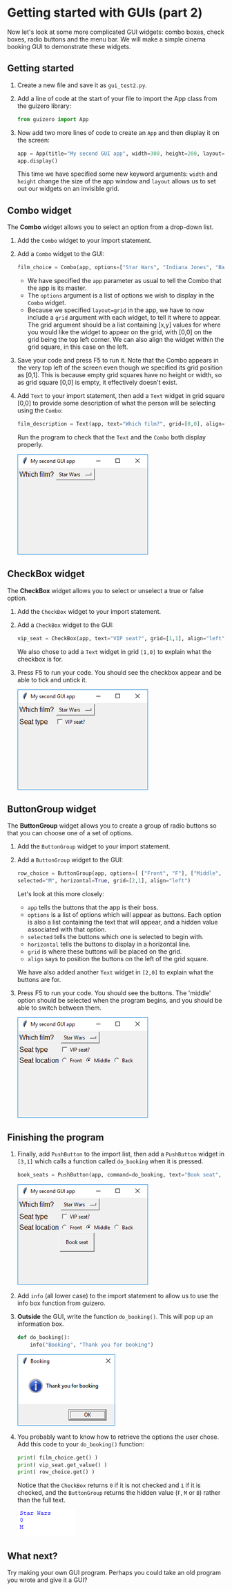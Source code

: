 # Getting started with GUIs (part 2)

Now let's look at some more complicated GUI widgets: combo boxes, check boxes, radio buttons and the menu bar. We will make a simple cinema booking GUI to demonstrate these widgets.

## Getting started

1. Create a new file and save it as `gui_test2.py`.

1. Add a line of code at the start of your file to import the App class from the guizero library:

    ```python
    from guizero import App
    ```

1. Now add two more lines of code to create an `App` and then display it on the screen:

    ```python
    app = App(title="My second GUI app", width=300, height=200, layout="grid")
    app.display()
    ```

    This time we have specified some new keyword arguments: `width` and `height` change the size of the app window and `layout` allows us to set out our widgets on an invisible grid.

## Combo widget

The **Combo** widget allows you to select an option from a drop-down list.

1. Add the `Combo` widget to your import statement.

1. Add a `Combo` widget to the GUI:

    ```python
    film_choice = Combo(app, options=["Star Wars", "Indiana Jones", "Batman"], grid=[0,1], align="left")
    ```

    - We have specified the `app` parameter as usual to tell the Combo that the app is its master.
    - The `options` argument is a list of options we wish to display in the `Combo` widget.
    - Because we specified `layout=grid` in the app, we have to now include a `grid` argument with each widget, to tell it where to appear. The grid argument should be a list containing [x,y] values for where you would like the widget to appear on the grid, with [0,0] on the grid being the top left corner. We can also align the widget within the grid square, in this case on the left.

1. Save your code and press F5 to run it. Note that the Combo appears in the very top left of the screen even though we specified its grid position as [0,1]. This is because empty grid squares have no height or width, so as grid square [0,0] is empty, it effectively doesn't exist.

1. Add `Text` to your import statement, then add a `Text` widget in grid square [0,0] to provide some description of what the person will be selecting using the `Combo`:

    ```python
    film_description = Text(app, text="Which film?", grid=[0,0], align="left")
    ```

    Run the program to check that the `Text` and the `Combo` both display properly.

    ![Combo with text](images/combo-with-text.png)

## CheckBox widget

The **CheckBox** widget allows you to select or unselect a true or false option.

1. Add the `CheckBox` widget to your import statement.

1. Add a `CheckBox` widget to the GUI:

    ```python
    vip_seat = CheckBox(app, text="VIP seat?", grid=[1,1], align="left")
    ```

    We also chose to add a `Text` widget in grid `[1,0]` to explain what the checkbox is for.

1. Press F5 to run your code. You should see the checkbox appear and be able to tick and untick it.

    ![CheckBox demo](images/checkbox-demo.png)


## ButtonGroup widget

The **ButtonGroup** widget allows you to create a group of radio buttons so that you can choose one of a set of options.

1. Add the `ButtonGroup` widget to your import statement.

1. Add a `ButtonGroup` widget to the GUI:

    ```python
    row_choice = ButtonGroup(app, options=[ ["Front", "F"], ["Middle", "M"],["Back", "B"] ],
    selected="M", horizontal=True, grid=[2,1], align="left")
    ```

    Let's look at this more closely:
    - `app` tells the buttons that the app is their boss.
    - `options` is a list of options which will appear as buttons. Each option is also a list containing the text that will appear, and a hidden value associated with that option.
    - `selected` tells the buttons which one is selected to begin with.
    - `horizontal` tells the buttons to display in a horizontal line.
    - `grid` is where these buttons will be placed on the grid.
    - `align` says to position the buttons on the left of the grid square.

    We have also added another `Text` widget in `[2,0]` to explain what the buttons are for.

1. Press F5 to run your code. You should see the buttons. The 'middle' option should be selected when the program begins, and you should be able to switch between them.

    ![Button Group demo](images/button-group.png)

## Finishing the program

1. Finally, add `PushButton` to the import list, then add a `PushButton` widget in `[3,1]` which calls a function called `do_booking` when it is pressed.

    ```python
    book_seats = PushButton(app, command=do_booking, text="Book seat", grid=[3,1], align="left")
    ```

    ![Booking button](images/booking-button.png)

1. Add `info` (all lower case) to the import statement to allow us to use the info box function from guizero.

1. **Outside** the GUI, write the function `do_booking()`. This will pop up an information box.

    ```python
    def do_booking():
        info("Booking", "Thank you for booking")
    ```

    ![Info box](images/info-box.png)

1. You probably want to know how to retrieve the options the user chose. Add this code to your `do_booking()` function:

    ```python
    print( film_choice.get() )
    print( vip_seat.get_value() )
    print( row_choice.get() )
    ```

    Notice that the `CheckBox` returns `0` if it is not checked and `1` if it is checked, and the `ButtonGroup` returns the hidden value (`F`, `M` or `B`) rather than the full text.

    ![Return values](images/return-values.png)


## What next?
Try making your own GUI program. Perhaps you could take an old program you wrote and give it a GUI? 
